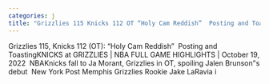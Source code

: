 ```yaml
---
categories: j
title: "Grizzlies 115 Knicks 112 OT “Holy Cam Reddish”  Posting and Toasting"
---
```

Grizzlies 115, Knicks 112 (OT): “Holy Cam Reddish”&nbsp;&nbsp;Posting and ToastingKNICKS at GRIZZLIES | NBA FULL GAME HIGHLIGHTS | October 19, 2022&nbsp;&nbsp;NBAKnicks fall to Ja Morant, Grizzlies in OT, spoiling Jalen Brunson"s debut&nbsp;&nbsp;New York Post Memphis Grizzlies Rookie Jake LaRavia i